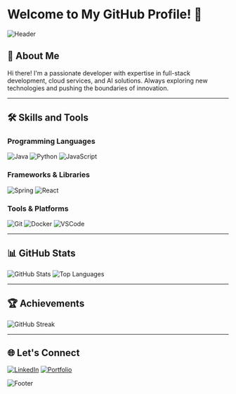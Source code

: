 # Welcome to My GitHub Profile! 👋

![Header](https://capsule-render.vercel.app/api?type=waving&color=gradient&height=200&section=header&text=Welcome%20to%20My%20Profile!&fontSize=40)

## 🚀 About Me
Hi there! I'm a passionate developer with expertise in full-stack development, cloud services, and AI solutions. Always exploring new technologies and pushing the boundaries of innovation.

---

## 🛠️ Skills and Tools

### Programming Languages
![Java](https://img.shields.io/badge/Java-%23ED8B00.svg?style=for-the-badge&logo=java&logoColor=white)
![Python](https://img.shields.io/badge/Python-%2314354C.svg?style=for-the-badge&logo=python&logoColor=white)
![JavaScript](https://img.shields.io/badge/JavaScript-%23F7DF1E.svg?style=for-the-badge&logo=javascript&logoColor=black)

### Frameworks & Libraries
![Spring](https://img.shields.io/badge/Spring-%236DB33F.svg?style=for-the-badge&logo=spring&logoColor=white)
![React](https://img.shields.io/badge/React-%2361DAFB.svg?style=for-the-badge&logo=react&logoColor=black)

### Tools & Platforms
![Git](https://img.shields.io/badge/Git-%23F05033.svg?style=for-the-badge&logo=git&logoColor=white)
![Docker](https://img.shields.io/badge/Docker-%232496ED.svg?style=for-the-badge&logo=docker&logoColor=white)
![VSCode](https://img.shields.io/badge/VS%20Code-%23007ACC.svg?style=for-the-badge&logo=visual-studio-code&logoColor=white)

---

## 📊 GitHub Stats
![GitHub Stats](https://github-readme-stats.vercel.app/api?username=YourUsername&show_icons=true&theme=radical)
![Top Languages](https://github-readme-stats.vercel.app/api/top-langs/?username=YourUsername&layout=compact&theme=radical)

---

## 🏆 Achievements
![GitHub Streak](https://github-readme-streak-stats.herokuapp.com/?user=YourUsername&theme=radical)

---

## 🌐 Let's Connect
[![LinkedIn](https://img.shields.io/badge/LinkedIn-%230A66C2.svg?style=for-the-badge&logo=linkedin&logoColor=white)](https://linkedin.com/in/YourProfile)
[![Portfolio](https://img.shields.io/badge/Portfolio-%23FF5722.svg?style=for-the-badge&logo=readthedocs&logoColor=white)](https://YourPortfolio.com)

![Footer](https://capsule-render.vercel.app/api?type=waving&color=gradient&height=100&section=footer)


<!--
**ppward/ppward** is a ✨ _special_ ✨ repository because its `README.md` (this file) appears on your GitHub profile.

Here are some ideas to get you started:

- 🔭 I’m currently working on ...
- 🌱 I’m currently learning ...
- 👯 I’m looking to collaborate on ...
- 🤔 I’m looking for help with ...
- 💬 Ask me about ...
- 📫 How to reach me: ...
- 😄 Pronouns: ...
- ⚡ Fun fact: ...
-->

